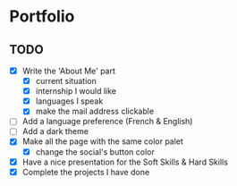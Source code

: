 # Portfolio

## TODO
- [x] Write the 'About Me' part
  - [x] current situation
  - [x] internship I would like
  - [x] languages I speak
  - [x] make the mail address clickable
- [ ] Add a language preference (French & English)
- [ ] Add a dark theme
- [x] Make all the page with the same color palet
  - [x] change the social's button color
- [x] Have a nice presentation for the Soft Skills & Hard Skills
- [x] Complete the projects I have done

